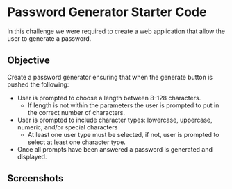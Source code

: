 # Password Generator Starter Code

In this challenge we were required to create a web application that allow the user to generate a password. 

## Objective

Create a password generator ensuring that when the generate button is pushed the following:
* User is prompted to choose a length between 8-128 characters.
    * If length is not within the parameters the user is prompted to put in the correct number of characters.
* User is prompted to include character types: lowercase, uppercase, numeric, and/or special characters
    * At least one user type must be selected, if not, user is prompted to select at least one character type. 
* Once all prompts have been answered a password is generated and displayed. 

## Screenshots


